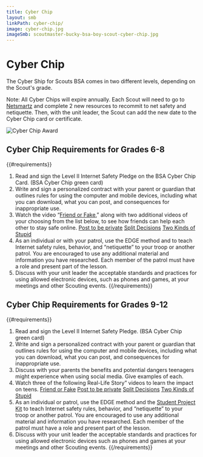 ```yaml
---
title: Cyber Chip
layout: smb
linkPath: cyber-chip/
image: cyber-chip.jpg
imageSmb: scoutmaster-bucky-bsa-boy-scout-cyber-chip.jpg
---
```


# Cyber Chip

<div class="D(f) Fxd(c)--s"><div>

The Cyber Ship for Scouts BSA comes in two different levels, depending on the Scout's grade.

Note: All Cyber Chips will expire annually. Each Scout will need to go to [Netsmartz](https://www.missingkids.org/NetSmartz) and complete 2 new resources to recommit to net safety and netiquette. Then, with the unit leader, the Scout can add the new date to the Cyber Chip card or certificate.

</div><div class="Ta(c) Pt(1em)--s">

![Cyber Chip Award]({{image}})

</div></div>

## Cyber Chip Requirements for Grades 6-8

{{#requirements}}
1. Read and sign the Level II Internet Safety Pledge on the BSA Cyber Chip Card. (BSA Cyber Chip green card)
2. Write and sign a personalized contract with your parent or guardian that outlines rules for using the computer and mobile devices, including what you can download, what you can post, and consequences for inappropriate use.
3. Watch the video “[Friend or Fake](https://youtu.be/Nb1zAY_cc8o),” along with two additional videos of your choosing from the list below, to see how friends can help each other to stay safe online.
    [Post to be private](https://youtu.be/mBsoODqfQgA)
    [Split Decisions](https://youtu.be/HLUv8DHt_R4)
    [Two Kinds of Stupid](https://youtu.be/T6ulH2bWCnY)
4. As an individual or with your patrol, use the EDGE method and to teach Internet safety rules, behavior, and “netiquette” to your troop or another patrol. You are encouraged to use any additional material and information you have researched. Each member of the patrol must have a role and present part of the lesson.
5. Discuss with your unit leader the acceptable standards and practices for using allowed electronic devices, such as phones and games, at your meetings and other Scouting events.
{{/requirements}}


## Cyber Chip Requirements for Grades 9-12

{{#requirements}}
1. Read and sign the Level II Internet Safety Pledge. (BSA Cyber Chip green card)
2. Write and sign a personalized contract with your parent or guardian that outlines rules for using the computer and mobile devices, including what you can download, what you can post, and consequences for inappropriate use.
3. Discuss with your parents the benefits and potential dangers teenagers might experience when using social media. Give examples of each.
4. Watch three of the following Real-Life Story” videos to learn the impact on teens.
    [Friend or Fake](https://youtu.be/Nb1zAY_cc8o)
    [Post to be private](https://youtu.be/mBsoODqfQgA)
    [Split Decisions](https://youtu.be/HLUv8DHt_R4)
    [Two Kinds of Stupid](https://youtu.be/T6ulH2bWCnY)
5. As an individual or patrol, use the EDGE method and the [Student Project Kit](student-project-kit-v1.5.pdf) to teach Internet safety rules, behavior, and “netiquette” to your troop or another patrol. You are encouraged to use any additional material and information you have researched. Each member of the patrol must have a role and present part of the lesson.
6. Discuss with your unit leader the acceptable standards and practices for using allowed electronic devices such as phones and games at your meetings and other Scouting events.
{{/requirements}}
